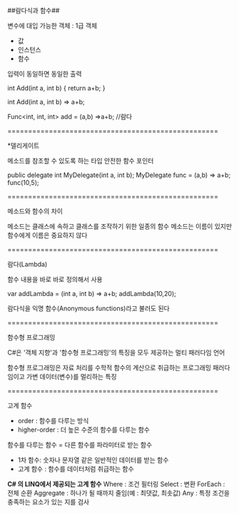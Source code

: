 ##람다식과 함수##

변수에 대입 가능한 객체 : 1급 객체
- 값
- 인스턴스
- 함수

입력이 동일하면 동일한 출력


int Add(int a, int b)
{
return a+b;
}

int Add(int a, int b) => a+b;

Func<int, int, int> add = (a,b) =>a+b; //람다

===================================================


*델리게이트

메소드를 참조할 수 있도록 하는 타입 안전한 함수 포인터

public delegate int MyDelegate(int a, int b);
MyDelegate func = (a,b) => a+b;
func(10,5);

===================================================

메소드와 함수의 차이

메소드는 클래스에 속하고 클래스를 조작하기 위한 일종의 함수
메소드는 이름이 있지만 함수에게 이름은 중요하지 않다

===================================================

람다(Lambda)

함수 내용을 바로 바로 정의해서 사용

var addLambda = (int a, int b) => a+b;
addLambda(10,20);

람다식을 익명 함수(Anonymous functions)라고 불러도 된다

===================================================

함수형 프로그래밍

C#은 '객체 지향'과 '함수형 프로그래밍'의 특징을 모두 제공하는 멀티 패러다임 언어

함수형 프로그래밍은 자료 처리를 수학적 함수의 계산으로 취급하는 프로그래밍 패러다임이고
가변 데이터(변수)를 멀리하는 특징

===================================================

고계 함수

- order : 함수를 다루는 방식
- higher-order : 더 높은 수준의 함수를 다루는 함수

함수를 다루는 함수 = 다른 함수를 파라미터로 받는 함수

- 1차 함수: 숫자나 문자열 같은 일반적인 데이터를 받는 함수
- 고계 함수 : 함수를 데이터처럼 취급하는 함수

**C# 의 LINQ에서 제공되는 고계 함수**
Where : 조건 필터링
Select : 변환
ForEach : 전체 순환
Aggregate : 하나가 될 때까지 줄임(예 : 최댓값, 최솟값)
Any : 특정 조건을 충족하는 요소가 있는 지를 검사